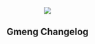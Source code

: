 <div align="center">
    <img src="https://allahcorp.com/static/assets/gmeng-more-hd.png">
    <h2>Gmeng Changelog</h2>
</div>
